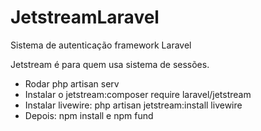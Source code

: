 # JetstreamLaravel
 Sistema de autenticação framework Laravel

Jetstream é para quem usa sistema de sessões.

- Rodar php artisan serv
- Instalar o jetstream:composer require laravel/jetstream
- Instalar livewire: php artisan jetstream:install livewire
- Depois: npm install e npm fund


